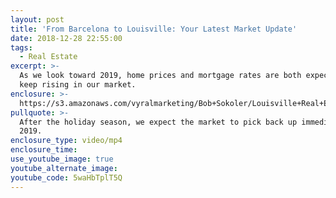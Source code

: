 ```yaml
---
layout: post
title: 'From Barcelona to Louisville: Your Latest Market Update'
date: 2018-12-28 22:55:00
tags:
  - Real Estate
excerpt: >-
  As we look toward 2019, home prices and mortgage rates are both expected to
  keep rising in our market.
enclosure: >-
  https://s3.amazonaws.com/vyralmarketing/Bob+Sokoler/Louisville+Real+Estate-+Market+update+from+Key+West+(1).mp4
pullquote: >-
  After the holiday season, we expect the market to pick back up immediately in
  2019.
enclosure_type: video/mp4
enclosure_time:
use_youtube_image: true
youtube_alternate_image:
youtube_code: 5waHbTplT5Q
---
```

